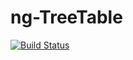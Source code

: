 # ng-TreeTable

[![Build Status](https://travis-ci.com/mlrv/ng-material-tree-table.svg?branch=master)](https://travis-ci.com/mlrv/ng-material-tree-table)
